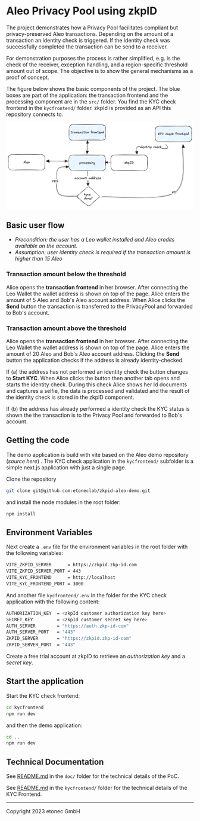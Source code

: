 # Aleo Privacy Pool using zkpID

The project demonstrates how a Privacy Pool facilitates compliant but privacy-preserved Aleo transactions. Depending on the amount of a transaction an identity check is triggered. If the identity check was successfully completed the transaction can be send to a receiver.

For demonstration purposes the process is rather simplified, e.g. is the check of the receiver, exception handling, and a region-specific threshold amount out of scope. The objective is to show the general mechanisms as a proof of concept.

The figure below shows the basic components of the project. The blue boxes are part of the application: the transaction frontend and the processing component are in the `src/` folder. You find the KYC check frontend in the `kycfrontend/` folder. zkpId is provided as an API this repository connects to.

![image](./doc/components.png)

## Basic user flow

* _Precondition: the user has a Leo wallet installed and Aleo credits available on the account._
* _Assumption: user identity check is required if the transaction amount is higher than 15 Aleo_

### Transaction amount below the threshold

Alice opens the **transaction frontend** in her browser. After connecting the Leo Wallet the wallet address is shown on top of the page. Alice enters the amount of 5 Aleo and Bob's Aleo account address. When Alice clicks the **Send** button the transaction is transferred to the PrivacyPool and forwarded to Bob's account.

### Transaction amount above the threshold

Alice opens the **transaction frontend** in her browser. After connecting the Leo Wallet the wallet address is shown on top of the page. Alice enters the amount of 20 Aleo and Bob's Aleo account address. Clicking the **Send** button the application checks if the address is already identity-checked.

If (a) the address has not performed an identity check the button changes to **Start KYC**. When Alice clicks the button then another tab opens and starts the identity check. During this check Alice shows her Id documents and captures a selfie, the data is processed and validated and the result of the identity check is stored in the zkpID component.

If (b) the address has already performed a identity check the KYC status is shown the the transaction is to the Privacy Pool and forwarded to Bob's account.

## Getting the code

The demo application is build with vite based on the Aleo demo repository (_source here_) . The KYC check application in the `kycfrontend/` subfolder is a simple next.js application with just a single page.

Clone the repository

```bash
git clone git@github.com:etoneclab/zkpid-aleo-demo.git
```

and install the node modules in the root folder:

```bash
npm install
```

## Environment Variables

Next create a `.env` file for the environment variables in the root folder with the following variables:

```bash
VITE_ZKPID_SERVER      = https://zkpid.zkp-id.com
VITE_ZKPID_SERVER_PORT = 443
VITE_KYC_FRONTEND      = http://localhost
VITE_KYC_FRONTEND_PORT = 3000
```

And another file `kycfrontend/.env` in the folder for the KYC check application with the following content:

```bash
AUTHORIZATION_KEY  = <zkpId customer authorization key here>
SECRET_KEY         = <zkpId customer secret key here>
AUTH_SERVER        = "https://auth.zkp-id-com"
AUTH_SERVER_PORT   = "443"
ZKPID_SERVER       = "https://zkpid.zkp-id-com"
ZKPID_SERVER_PORT  = "443"
```

Create a free trial account at zkpID to retrieve an _authorization key_ and a _secret key_.

## Start the application

Start the KYC check frontend:

```bash
cd kycfrontend
npm run dev
```

and then the demo application:

```bash
cd ..
npm run dev
```

## Technical Documentation

See [README.md](./doc/README.md) in the `doc/` folder for the technical details of the PoC.

See [README.md](./kycfrontend/README.md) in the `kycfrontend/` folder for the technical details of the KYC Frontend.

---

Copyright 2023 etonec GmbH
